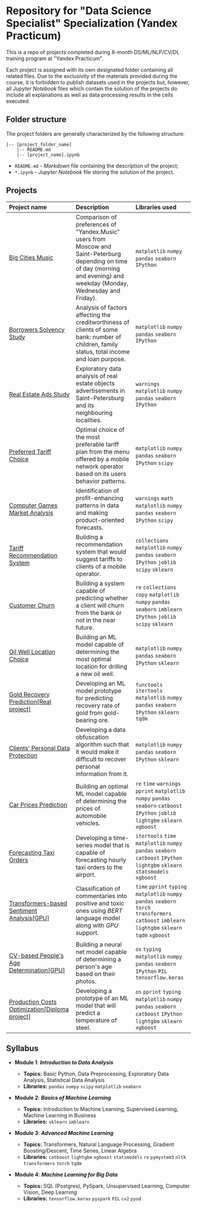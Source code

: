 # Repository for "Data Science Specialist" Specialization (Yandex Practicum)

This is a repo of projects completed during 8-month DS/ML/NLP/CV/DL training program at "Yandex Practicum".

Each project is assigned with its own designated folder containing all related files. Due to the exclusivity of the materials provided during the course, it is forbidden to publish datasets used in the projects but, however, all *Jupyter Notebook* files which contain the solution of the projects do include all explanations as well as data processing results in the cells executed.

## Folder structure

The project folders are generally characterized by the following structure:

```
|-- [project_folder_name]
    |-- README.md
    |-- [project_name].ipynb
```
* `README.md` - *Markdown* file containing the description of the project;
* `*.ipynb` - *Jupyter Notebook* file storing the solution of the project.

## Projects

| Project name | Description | Libraries used | 
| :---------------------- | :---------------------- | :---------------------- |
| [Big Cities Music](big_cities_music) | Comparison of preferences of "Yandex.Music" users from Moscow and Saint-Peterburg depending on time of day (morning and evening) and weekday (Monday, Wednesday and Friday).| `matplotlib` `numpy` `pandas` `seaborn` `IPython`|
| [Borrowers Solvency Study](solvency_analysis) | Analysis of factors affecting the creditworthiness of clients of some bank: number of children, family status, total income and loan purpose.| `matplotlib` `numpy` `pandas` `seaborn` `IPython`|
| [Real Estate Ads Study](real_estate_eda) | Exploratory data analysis of real estate objects advertisements in Saint-Petersburg and its neighbouring localities.| `warnings` `matplotlib` `numpy` `pandas` `seaborn` `IPython`|
| [Preferred Tariff Choice](optimal_tariff) | Optimal choice of the most preferable tariff plan from the menu offered by a mobile network operator based on its users behavior patterns.| `matplotlib` `numpy` `pandas` `seaborn` `IPython` `scipy`|
| [Computer Games Market Analysis](computer_games_analysis) | Identification of profit-enhancing patterns in data and making product-oriented forecasts.| `warnings` `math` `matplotlib` `numpy` `pandas` `seaborn` `IPython` `scipy`|
| [Tariff Recommendation System](recomm_system) | Building a recommendation system that would suggest tariffs to clients of a mobile operator.| `collections` `matplotlib` `numpy` `pandas` `seaborn` `IPython` `joblib` `scipy` `sklearn`|
| [Customer Churn](churn_prediction) | Building a system capable of predicting whether a client will churn from the bank or not in the near future.| `re` `collections` `copy` `matplotlib` `numpy` `pandas` `seaborn` `imblearn` `IPython` `joblib` `scipy` `sklearn`|
| [Oil Well Location Choice](location_choice) | Building an ML model capable of determining the most optimal location for drilling a new oil well.| `matplotlib` `numpy` `pandas` `seaborn` `IPython` `sklearn`|
| [Gold Recovery Prediction[Real project]](gold_recovery) | Developing an ML model prototype for predicting recovery rate of gold from gold-bearing ore.| `functools` `itertools` `matplotlib` `numpy` `pandas` `seaborn` `IPython` `sklearn` `tqdm`|
| [Clients' Personal Data Protection](personal_data_protection) | Developing a data obfuscation algorithm such that it would make it difficult to recover personal information from it.| `matplotlib` `numpy` `pandas` `seaborn` `IPython` `sklearn`|
| [Car Prices Prediction](autos_grad_boost) | Building an optimal ML model capable of determining the prices of automobile vehicles.| `re` `time` `warnings` `pprint` `matplotlib` `numpy` `pandas` `seaborn` `catboost` `IPython` `joblib` `lightgbm` `sklearn` `xgboost`|
| [Forecasting Taxi Orders](taxi_ts_prediction) | Developing a time-series model that is capable of forecasting hourly taxi orders to the airport.| `itertools` `time` `matplotlib` `numpy` `pandas` `seaborn` `catboost` `IPython` `lightgbm` `sklearn` `statsmodels` `xgboost`|
| [Transformers-based Sentiment Analysis[GPU]](bert_toxic_comm) | Classification of commentaries into positive and toxic ones using *BERT* language model along with *GPU* support.| `time` `pprint` `typing` `matplotlib` `numpy` `pandas` `seaborn` `torch` `transformers` `catboost` `imblearn` `lightgbm` `sklearn` `tqdm` `xgboost`|
| [CV-based People's Age Determination[GPU]](resnet_age) | Building a neural net model capable of determining a person's age based on their photos.| `os` `typing` `matplotlib` `numpy` `pandas` `seaborn` `IPython` `PIL` `tensorflow.keras`|
| [Production Costs Optimization[Diploma project]](industry_temp_prediction) | Developing a prototype of an ML model that will predict a temperature of steel.| `os` `pprint` `typing` `matplotlib` `numpy` `pandas` `seaborn` `catboost` `IPython` `lightgbm` `sklearn` `xgboost`|

## Syllabus

- **Module 1**: ***Introduction to Data Analysis***

  - **Topics:** Basic Python, Data Preprocessing, Exploratory Data Analysis, Statistical Data Analysis
  - **Libraries:** `pandas` `numpy` `scipy` `matplotlib` `seaborn`

- **Module 2**: ***Basics of Machine Learning***

  - **Topics:** Introduction to Machine Learning, Supervised Learning, Machine Learning in Business
  - **Libraries:** `sklearn` `imblearn`

- **Module 3**: ***Advanced Machine Learning***
  - **Topics:** Transformers, Natural Language Processing, Gradient Boosting/Descent, Time Series, Linear Algebra
  - **Libraries:** `catboost` `lightgbm` `xgboost` `statsmodels` `re` `pymystem3` `nltk` `transformers` `torch` `tqdm`

- **Module 4**: ***Machine Learning for Big Data***
  - **Topics:** SQL (Postgres), PySpark, Unsupervised Learning, Computer Vision, Deep Learning
  -  **Libraries:** `tensorflow.keras` `pyspark` `PIL` `cv2` `pyod`
